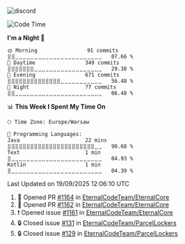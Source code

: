 ![discord](https://discord.c99.nl/widget/theme-4/533345209434767372.png)

<!--START_SECTION:waka-->
![Code Time](http://img.shields.io/badge/Code%20Time-408%20hrs%2039%20mins-blue)

**I'm a Night 🦉** 

```text
🌞 Morning                91 commits          ⣿⣿⣀⣀⣀⣀⣀⣀⣀⣀⣀⣀⣀⣀⣀⣀⣀⣀⣀⣀⣀⣀⣀⣀⣀   07.66 % 
🌆 Daytime                349 commits         ⣿⣿⣿⣿⣿⣿⣿⣀⣀⣀⣀⣀⣀⣀⣀⣀⣀⣀⣀⣀⣀⣀⣀⣀⣀   29.38 % 
🌃 Evening                671 commits         ⣿⣿⣿⣿⣿⣿⣿⣿⣿⣿⣿⣿⣿⣿⣀⣀⣀⣀⣀⣀⣀⣀⣀⣀⣀   56.48 % 
🌙 Night                  77 commits          ⣿⣿⣀⣀⣀⣀⣀⣀⣀⣀⣀⣀⣀⣀⣀⣀⣀⣀⣀⣀⣀⣀⣀⣀⣀   06.48 % 
```


📊 **This Week I Spent My Time On** 

```text
🕑︎ Time Zone: Europe/Warsaw

💬 Programming Languages: 
Java                     22 mins             ⣿⣿⣿⣿⣿⣿⣿⣿⣿⣿⣿⣿⣿⣿⣿⣿⣿⣿⣿⣿⣿⣿⣿⣀⣀   90.68 % 
Text                     1 min               ⣿⣀⣀⣀⣀⣀⣀⣀⣀⣀⣀⣀⣀⣀⣀⣀⣀⣀⣀⣀⣀⣀⣀⣀⣀   04.93 % 
Kotlin                   1 min               ⣿⣀⣀⣀⣀⣀⣀⣀⣀⣀⣀⣀⣀⣀⣀⣀⣀⣀⣀⣀⣀⣀⣀⣀⣀   04.39 % 
```


 Last Updated on 19/09/2025 12:06:10 UTC
<!--END_SECTION:waka-->

<!--START_SECTION:activity-->
1. 💪 Opened PR [#1164](https://github.com/EternalCodeTeam/EternalCore/pull/1164) in [EternalCodeTeam/EternalCore](https://github.com/EternalCodeTeam/EternalCore)
2. 💪 Opened PR [#1162](https://github.com/EternalCodeTeam/EternalCore/pull/1162) in [EternalCodeTeam/EternalCore](https://github.com/EternalCodeTeam/EternalCore)
3. ❗ Opened issue [#1161](https://github.com/EternalCodeTeam/EternalCore/issues/1161) in [EternalCodeTeam/EternalCore](https://github.com/EternalCodeTeam/EternalCore)
4. 🔒 Closed issue [#131](https://github.com/EternalCodeTeam/ParcelLockers/issues/131) in [EternalCodeTeam/ParcelLockers](https://github.com/EternalCodeTeam/ParcelLockers)
5. 🔒 Closed issue [#129](https://github.com/EternalCodeTeam/ParcelLockers/issues/129) in [EternalCodeTeam/ParcelLockers](https://github.com/EternalCodeTeam/ParcelLockers)
<!--END_SECTION:activity-->
